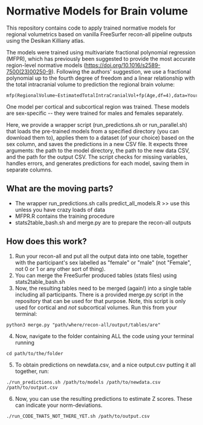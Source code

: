 # Normative Models for Brain volume

This repository contains code to apply trained normative models for regional volumetrics based on vanilla FreeSurfer recon-all pipeline outputs using the Desikan Killiany atlas.

The models were trained using multivariate fractional polynomial regression (MFPR), which has previously been suggested to provide the most accurate region-level normative models (https://doi.org/10.1016/s2589-7500(23)00250-9). Following the authors' suggestion, we use a fractional polynomial up to the fourth degree of freedom and a linear relationship with the total intracranial volume to prediction the regional brain volume:
```
mfp(RegionalVolume~EstimatedTotalIntraCranialVol+fp(Age,df=4),data=YourData)
```
One model per cortical and subcortical region was trained. These models are sex-specific -- they were trained for males and females separately.

Here, we provide a wrapper script (run_predictions.sh or run_parallel.sh) that loads the pre-trained models from a specified directory (you can download them to), applies them to a dataset (of your choice) based on the sex column, and saves the predictions in a new CSV file. It expects three arguments: the path to the model directory, the path to the new data CSV, and the path for the output CSV. The script checks for missing variables, handles errors, and generates predictions for each model, saving them in separate columns.

## What are the moving parts?
- The wrapper run_predictions.sh calls predict_all_models.R >> use this unless you have crazy loads of data
- MFPR.R contains the training procedure
- stats2table_bash.sh and merge.py are to prepare the recon-all outputs

## How does this work?
1. Run your recon-all and put all the output data into one table, together with the participant's sex labelled as "female" or "male" (not "Female", not 0 or 1 or any other sort of thing).
2. You can merge the FreeSurfer produced tables (stats files) using stats2table_bash.sh
3. Now, the resulting tables need to be merged (again!) into a single table including all participants. There is a provided merge.py script in the repository that can be used for that purpose. Note, this script is only used for cortical and _not_ subcortical volumes. Run this from your terminal:
```
python3 merge.py "path/where/recon-all/output/tables/are"
```
4. Now, navigate to the folder containing ALL the code using your terminal running
```
cd path/to/the/folder
```
5. To obtain predictions on newdata.csv, and a nice output.csv putting it all together, run:
```
./run_predictions.sh /path/to/models /path/to/newdata.csv /path/to/output.csv
```
6.  Now, you can use the resulting predictions to estimate Z scores. These can indicate your norm-deviations.
```
./run_CODE_THATS_NOT_THERE_YET.sh /path/to/output.csv
```
